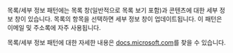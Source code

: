 ﻿목록/세부 정보 패턴에는 목록 창(일반적으로 목록 보기 포함)과 콘텐츠에 대한 세부 정보 창이 있습니다. 목록의 항목을 선택하면 세부 정보 창이 업데이트됩니다. 이 패턴은 이메일 및 주소록에 자주 사용됩니다.

목록/세부 정보 패턴에 대한 자세한 내용은 [docs.microsoft.com](https://docs.microsoft.com/windows/uwp/design/controls-and-patterns/list-details)를 찾을 수 있습니다.